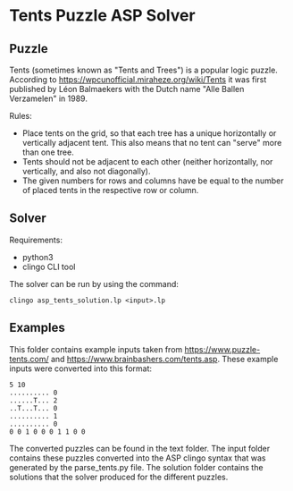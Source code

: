 # Tents Puzzle ASP Solver

## Puzzle
Tents (sometimes known as "Tents and Trees") is a popular logic puzzle. According to https://wpcunofficial.miraheze.org/wiki/Tents it was first published by Léon Balmaekers with the Dutch name "Alle Ballen Verzamelen" in 1989.

Rules:

* Place tents on the grid, so that each tree has a unique horizontally or vertically adjacent tent. This also means that no tent can "serve" more than one tree.
* Tents should not be adjacent to each other (neither horizontally, nor vertically, and also not diagonally).
* The given numbers for rows and columns have be equal to the number of placed tents in the respective row or column.

## Solver
Requirements:
* python3
* clingo CLI tool

The solver can be run by using the command:
```
clingo asp_tents_solution.lp <input>.lp
```


## Examples

This folder contains example inputs taken from https://www.puzzle-tents.com/ and https://www.brainbashers.com/tents.asp. These example inputs were converted into this format:

```
5 10
.......... 0
......T... 2
..T...T... 0
.......... 1
.......... 0
0 0 1 0 0 0 1 1 0 0
```

The converted puzzles can be found in the text folder. The input folder contains these puzzles converted into the ASP clingo syntax that was generated by the parse_tents.py file. The solution folder contains the solutions that the solver produced for the different puzzles.
